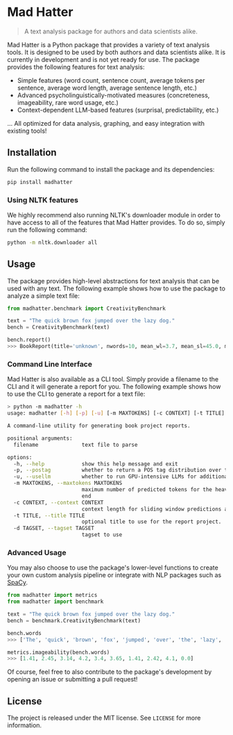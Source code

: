 # Mad Hatter

> A text analysis package for authors and data scientists alike.

Mad Hatter is a Python package that provides a variety of text analysis tools. It is designed to be used by both authors and data scientists alike. It is currently in development and is not yet ready for use. The package provides the following features for text analysis:

- Simple features (word count, sentence count, average tokens per sentence, average word length, average sentence length, etc.)
- Advanced psycholinguistically-motivated measures (concreteness, imageability, rare word usage, etc.)
- Context-dependent LLM-based features (surprisal, predictability, etc.)
  
... All optimized for data analysis, graphing, and easy integration with existing tools!

## Installation

Run the following command to install the package and its dependencies:

```bash
pip install madhatter
```

### Using NLTK features

We highly recommend also running NLTK's downloader module in order to have access to all of the features that Mad Hatter provides. To do so, simply run the following command:

```bash
python -m nltk.downloader all
```

## Usage

The package provides high-level abstractions for text analysis that can be used with any text. The following example shows how to use the package to analyze a simple text file:

```python
from madhatter.benchmark import CreativityBenchmark

text = "The quick brown fox jumped over the lazy dog."
bench = CreativityBenchmark(text)

bench.report()
>>> BookReport(title='unknown', nwords=10, mean_wl=3.7, mean_sl=45.0, mean_tokenspersent=10.0, prop_contentwords=0.1, mean_conc=4.0633333333333335, mean_img=5.359999999999999, mean_freq=-1.6792249660842167, prop_pos={'ADJ': 0.2, 'NOUN': 0.3, 'VERB': 0.1}, surprisal=None, predictability=None)
```

### Command Line Interface
Mad Hatter is also available as a CLI tool. Simply provide a filename to the CLI and it will generate a report for you. The following example shows how to use the CLI to generate a report for a text file:



```bash
> python -m madhatter -h
usage: madhatter [-h] [-p] [-u] [-m MAXTOKENS] [-c CONTEXT] [-t TITLE] [-d TAGSET] filename

A command-line utility for generating book project reports.

positional arguments:
  filename              text file to parse

options:
  -h, --help            show this help message and exit
  -p, --postag          whether to return a POS tag distribution over the whole text
  -u, --usellm          whether to run GPU-intensive LLMs for additional characteristics
  -m MAXTOKENS, --maxtokens MAXTOKENS
                        maximum number of predicted tokens for the heavyweight metrics. Tokens start from the beginning of text, -1 to read until the
                        end
  -c CONTEXT, --context CONTEXT
                        context length for sliding window predictions as part of heavyweight metrics
  -t TITLE, --title TITLE
                        optional title to use for the report project.
  -d TAGSET, --tagset TAGSET
                        tagset to use
```


### Advanced Usage

You may also choose to use the package's lower-level functions to create your own custom analysis pipeline or integrate with NLP packages such as [SpaCy](https://github.com/explosion/spaCy).

```python
from madhatter import metrics
from madhatter import benchmark

text = "The quick brown fox jumped over the lazy dog."
bench = benchmark.CreativityBenchmark(text)

bench.words
>>> ['The', 'quick', 'brown', 'fox', 'jumped', 'over', 'the', 'lazy', 'dog', '.']

metrics.imageability(bench.words)
>>> [1.41, 2.45, 3.14, 4.2, 3.4, 3.65, 1.41, 2.42, 4.1, 0.0]
```

Of course, feel free to also contribute to the package's development by opening an issue or submitting a pull request!

## License

The project is released under the MIT license. See `LICENSE` for more information.